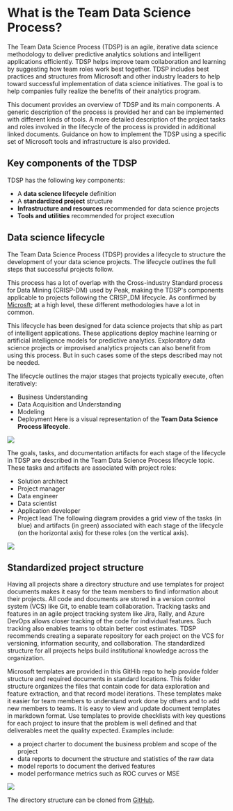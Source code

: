 <properties
	pageTitle="What is the Team Data Science Process?"
	description="An outline of the key components of the Team Data Science Team."  
	services="machine-learning"
	documentationCenter=""
	authors="bradsev"
	manager="jhubbard"
	editor="cgronlun" />

<tags
	ms.service="machine-learning"
	ms.workload="data-services"
	ms.tgt_pltfrm="na"
	ms.devlang="na"
	ms.topic="article"
	ms.date="09/22/2016"
	ms.author="bradsev;hangzh;deguhath"/>

# What is the Team Data Science Process?

The Team Data Science Process (TDSP) is an agile, iterative data science methodology to deliver predictive analytics solutions and intelligent applications efficiently. TDSP helps improve team collaboration and learning by suggesting how team roles work best together. TDSP includes best practices and structures from Microsoft and other industry leaders to help toward successful implementation of data science initiatives. The goal is to help companies fully realize the benefits of their analytics program.

This document provides an overview of TDSP and its main components. A generic description of the process is provided her and can be implemented with different kinds of tools. A more detailed description of the project tasks and roles involved in the lifecycle of the process is provided in additional linked documents. Guidance on how to implement the TDSP using a specific set of Microsoft tools and infrastructure is also provided.


## Key components of the TDSP
TDSP has the following key components:

* A **data science lifecycle** definition
* A **standardized project** structure
* **Infrastructure and resources** recommended for data science projects
* **Tools and utilities** recommended for project execution

## Data science lifecycle
The Team Data Science Process (TDSP) provides a lifecycle to structure the development of your data science projects. The lifecycle outlines the full steps that successful projects follow.

This process has a lot of overlap with the Cross-industry Standard process for Data Mining (CRISP-DM) used by Peak, making the TDSP's components applicable to projects following the CRISP_DM lifecycle. As confirmed by [Microsft](https://docs.microsoft.com/en-us/azure/machine-learning/team-data-science-process/overview); at a high level, these different methodologies have a lot in common.

This lifecycle has been designed for data science projects that ship as part of intelligent applications. These applications deploy machine learning or artificial intelligence models for predictive analytics. Exploratory data science projects or improvised analytics projects can also benefit from using this process. But in such cases some of the steps described may not be needed.

The lifecycle outlines the major stages that projects typically execute, often iteratively:

* Business Understanding
* Data Acquisition and Understanding
* Modeling
* Deployment
Here is a visual representation of the **Team Data Science Process lifecycle**.

![](https://docs.microsoft.com/en-us/azure/machine-learning/team-data-science-process/media/overview/tdsp-lifecycle2.png)


The goals, tasks, and documentation artifacts for each stage of the lifecycle in TDSP are described in the Team Data Science Process lifecycle topic. These tasks and artifacts are associated with project roles:

* Solution architect
* Project manager
* Data engineer
* Data scientist
* Application developer
* Project lead
The following diagram provides a grid view of the tasks (in blue) and artifacts (in green) associated with each stage of the lifecycle (on the horizontal axis) for these roles (on the vertical axis).

![](https://docs.microsoft.com/en-us/azure/machine-learning/team-data-science-process/media/overview/tdsp-tasks-by-roles.png)

## Standardized project structure
Having all projects share a directory structure and use templates for project documents makes it easy for the team members to find information about their projects. All code and documents are stored in a version control system (VCS) like Git, to enable team collaboration. Tracking tasks and features in an agile project tracking system like Jira, Rally, and Azure DevOps allows closer tracking of the code for individual features. Such tracking also enables teams to obtain better cost estimates. TDSP recommends creating a separate repository for each project on the VCS for versioning, information security, and collaboration. The standardized structure for all projects helps build institutional knowledge across the organization.

Microsoft templates are provided in this GitHib repo to help provide folder structure and required documents in standard locations. This folder structure organizes the files that contain code for data exploration and feature extraction, and that record model iterations. These templates make it easier for team members to understand work done by others and to add new members to teams. It is easy to view and update document templates in markdown format. Use templates to provide checklists with key questions for each project to insure that the problem is well defined and that deliverables meet the quality expected. Examples include:

* a project charter to document the business problem and scope of the project
* data reports to document the structure and statistics of the raw data
* model reports to document the derived features
* model performance metrics such as ROC curves or MSE

![](https://docs.microsoft.com/en-us/azure/machine-learning/team-data-science-process/media/overview/tdsp-dir-structure.png)

The directory structure can be cloned from [GitHub](https://github.com/Azure/Azure-TDSP-ProjectTemplate).
